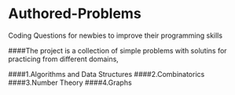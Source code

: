 # Authored-Problems
Coding Questions for newbies to improve their programming skills

####The project is a collection of simple problems with solutins for practicing from different domains,

####1.Algorithms and Data Structures
####2.Combinatorics
####3.Number Theory
####4.Graphs
